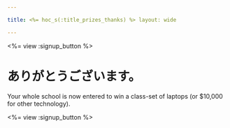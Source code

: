 ```yaml
---

title: <%= hoc_s(:title_prizes_thanks) %> layout: wide

---
```


<%= view :signup_button %>

# ありがとうございます。

Your whole school is now entered to win a class-set of laptops (or $10,000 for other technology).

<%= view :signup_button %>